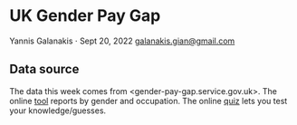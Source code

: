# UK Gender Pay Gap

Yannis Galanakis $\cdot$ Sept 20, 2022
<galanakis.gian@gmail.com>

## Data source

The data this week comes from <gender-pay-gap.service.gov.uk>. The online [tool](https://www.ons.gov.uk/employmentandlabourmarket/peopleinwork/earningsandworkinghours/articles/findoutthegenderpaygapforyourjob/2016-12-09) reports by gender and occupation. The online [quiz](https://www.ons.gov.uk/employmentandlabourmarket/peopleinwork/earningsandworkinghours/articles/testyourknowledgeonthegenderpaygap/2016-12-09) lets you test your knowledge/guesses.
